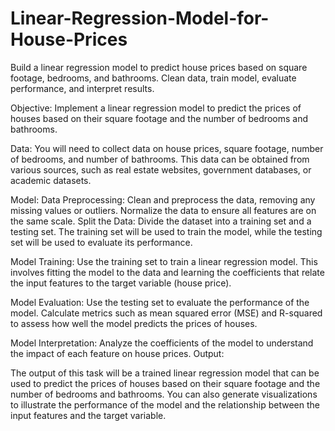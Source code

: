 # Linear-Regression-Model-for-House-Prices
Build a linear regression model to predict house prices based on square footage, bedrooms, and bathrooms. Clean data, train model, evaluate performance, and interpret results.

Objective:
Implement a linear regression model to predict the prices of houses based on their square footage and the number of bedrooms and bathrooms.

Data:
You will need to collect data on house prices, square footage, number of bedrooms, and number of bathrooms. This data can be obtained from various sources, such as real estate websites, government databases, or academic datasets.

Model:
Data Preprocessing: Clean and preprocess the data, removing any missing values or outliers. Normalize the data to ensure all features are on the same scale.
Split the Data: Divide the dataset into a training set and a testing set. The training set will be used to train the model, while the testing set will be used to evaluate its performance.   

Model Training: 
Use the training set to train a linear regression model. This involves fitting the model to the data and learning the coefficients that relate the input features to the target variable (house price).

Model Evaluation:
Use the testing set to evaluate the performance of the model. Calculate metrics such as mean squared error (MSE) and R-squared to assess how well the model predicts the prices of houses.

Model Interpretation:
Analyze the coefficients of the model to understand the impact of each feature on house prices.
Output:

The output of this task will be a trained linear regression model that can be used to predict the prices of houses based on their square footage and the number of bedrooms and bathrooms. You can also generate visualizations to illustrate the performance of the model and the relationship between the input features and the target variable.
